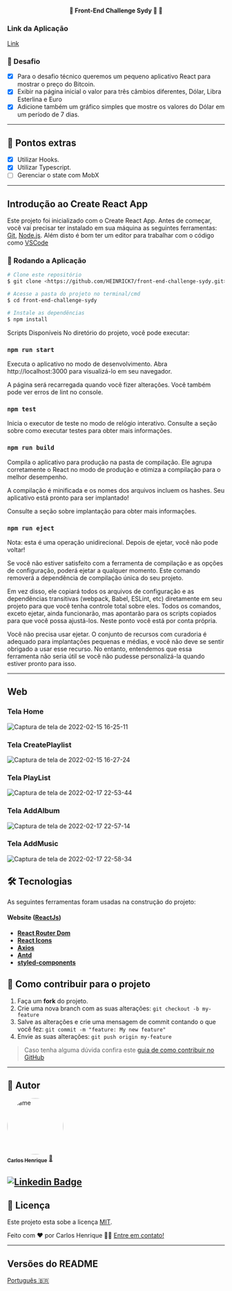 <h4 align="center"> 
	🚧  Front-End Challenge Sydy 🚀 🚧
</h4>

### Link da Aplicação
[Link](https://front-end-challenge-sydy.vercel.app/)


### 🏅  Desafio
- [x] Para o desafio técnico queremos um pequeno aplicativo React para mostrar o preço do Bitcoin.
- [x] Exibir na página inicial o valor para três câmbios diferentes, Dólar, Libra Esterlina e Euro
- [x] Adicione também um gráfico simples que mostre os valores do Dólar em um período de 7 dias.

---
## 🏅  Pontos extras
- [x] Utilizar Hooks.
- [x] Utilizar Typescript.
- [ ] Gerenciar o state com MobX

---
## Introdução ao Create React App
Este projeto foi inicializado com o Create React App.
Antes de começar, você vai precisar ter instalado em sua máquina as seguintes ferramentas:
[Git](https://git-scm.com), [Node.js](https://nodejs.org/en/). 
Além disto é bom ter um editor para trabalhar com o código como [VSCode](https://code.visualstudio.com/)

### 🎲 Rodando a Aplicação

```bash
# Clone este repositório
$ git clone <https://github.com/HEINRICK7/front-end-challenge-sydy.git>

# Acesse a pasta do projeto no terminal/cmd
$ cd front-end-challenge-sydy

# Instale as dependências
$ npm install

```
Scripts Disponíveis
No diretório do projeto, você pode executar:

### `npm run start`
Executa o aplicativo no modo de desenvolvimento.
Abra http://localhost:3000 para visualizá-lo em seu navegador.

A página será recarregada quando você fizer alterações.
Você também pode ver erros de lint no console.

### `npm test`
Inicia o executor de teste no modo de relógio interativo.
Consulte a seção sobre como executar testes para obter mais informações.

### `npm run build`
Compila o aplicativo para produção na pasta de compilação.
Ele agrupa corretamente o React no modo de produção e otimiza a compilação para o melhor desempenho.

A compilação é minificada e os nomes dos arquivos incluem os hashes.
Seu aplicativo está pronto para ser implantado!

Consulte a seção sobre implantação para obter mais informações.

### `npm run eject`
Nota: esta é uma operação unidirecional. Depois de ejetar, você não pode voltar!

Se você não estiver satisfeito com a ferramenta de compilação e as opções de configuração, poderá ejetar a qualquer momento. Este comando removerá a dependência de compilação única do seu projeto.

Em vez disso, ele copiará todos os arquivos de configuração e as dependências transitivas (webpack, Babel, ESLint, etc) diretamente em seu projeto para que você tenha controle total sobre eles. Todos os comandos, exceto ejetar, ainda funcionarão, mas apontarão para os scripts copiados para que você possa ajustá-los. Neste ponto você está por conta própria.

Você não precisa usar ejetar. O conjunto de recursos com curadoria é adequado para implantações pequenas e médias, e você não deve se sentir obrigado a usar esse recurso. No entanto, entendemos que essa ferramenta não seria útil se você não pudesse personalizá-la quando estiver pronto para isso.


---
## Web

### Tela Home
![Captura de tela de 2022-02-15 16-25-11](https://user-images.githubusercontent.com/14335370/169169345-f8f8a014-0df0-4f0b-8d62-3c3a4d86c5c7.png)


### Tela CreatePlaylist
![Captura de tela de 2022-02-15 16-27-24](https://user-images.githubusercontent.com/14335370/169172782-ce237068-966f-44eb-a529-fec70444d407.png)

### Tela PlayList
![Captura de tela de 2022-02-17 22-53-44](https://user-images.githubusercontent.com/14335370/169172998-dc8507ba-33f7-43e6-ae6a-51d2491b4121.png)

### Tela AddAlbum
![Captura de tela de 2022-02-17 22-57-14](https://user-images.githubusercontent.com/14335370/169173356-9b54f43e-68b0-401d-80cb-4411f45cf651.png)

### Tela AddMusic
![Captura de tela de 2022-02-17 22-58-34](https://user-images.githubusercontent.com/14335370/169173432-3b09ac8b-2151-4c00-80cc-062b10e0f3b1.png)


## 🛠 Tecnologias

As seguintes ferramentas foram usadas na construção do projeto:

#### **Website**  ([ReactJs](https://reactjs.org/))

-   **[React Router Dom](https://github.com/ReactTraining/react-router/tree/master/packages/react-router-dom)**
-   **[React Icons](https://react-icons.github.io/react-icons/)**
-   **[Axios](https://github.com/axios/axios)**
-   **[Antd](https://ant.design/)**
-   **[styled-components](https://styled-components.com/)**

## 💪 Como contribuir para o projeto

1. Faça um **fork** do projeto.
2. Crie uma nova branch com as suas alterações: `git checkout -b my-feature`
3. Salve as alterações e crie uma mensagem de commit contando o que você fez: `git commit -m "feature: My new feature"`
4. Envie as suas alterações: `git push origin my-feature`
> Caso tenha alguma dúvida confira este [guia de como contribuir no GitHub](./CONTRIBUTING.md)

---

## 🦸 Autor

<a href="https://github.com/HEINRICK7">
 <img style="border-radius: 50%;" src="https://user-images.githubusercontent.com/14335370/153650468-2cdaf2d2-6ae6-47d3-b127-1ed03c1f6ca9.png" width="130px;" height="130px" alt="name"/>
 <br />
 <sub><b>Carlos Henrique</b></sub></a> <a href="https://github.com/HEINRICK7" title="gitHub">🚀</a>
 <br />

[![Linkedin Badge](https://img.shields.io/badge/-Henrique-blue?style=flat-square&logo=Linkedin&logoColor=white&link=https://www.linkedin.com/in/heinrickcostta/)](https://www.linkedin.com/in/heinrickcostta/) 
---
## 📝 Licença

Este projeto esta sobe a licença [MIT](./LICENSE).

Feito com ❤️ por Carlos Henrique 👋🏽 [Entre em contato!](https://www.linkedin.com/in/heinrickcostta/)

---

##  Versões do README

[Português 🇧🇷](./README.md)
